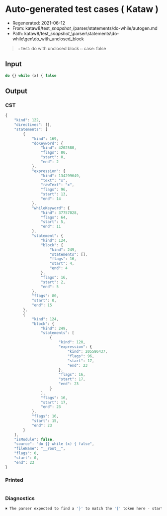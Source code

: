 # Auto-generated test cases ( Kataw )
- Regenerated: 2021-06-12
- From: kataw8/test\__snapshot__/parser/statements/do-while/autogen.md
- Path: kataw8/test\__snapshot__\parser\statements\do-while\gen\do_with_unclosed_block
> :: test: do with unclosed block
> :: case: false
## Input

`````js
do {} while (x) { false
`````
## Output

### CST

```javascript
{
    "kind": 122,
    "directives": [],
    "statements": [
        {
            "kind": 169,
            "doKeyword": {
                "kind": 4202580,
                "flags": 80,
                "start": 0,
                "end": 2
            },
            "expression": {
                "kind": 134299649,
                "text": "x",
                "rawText": "x",
                "flags": 96,
                "start": 13,
                "end": 14
            },
            "whileKeyword": {
                "kind": 37757028,
                "flags": 64,
                "start": 5,
                "end": 11
            },
            "statement": {
                "kind": 124,
                "block": {
                    "kind": 249,
                    "statements": [],
                    "flags": 16,
                    "start": 4,
                    "end": 4
                },
                "flags": 16,
                "start": 2,
                "end": 5
            },
            "flags": 80,
            "start": 0,
            "end": 15
        },
        {
            "kind": 124,
            "block": {
                "kind": 249,
                "statements": [
                    {
                        "kind": 120,
                        "expression": {
                            "kind": 205586437,
                            "flags": 96,
                            "start": 17,
                            "end": 23
                        },
                        "flags": 16,
                        "start": 17,
                        "end": 23
                    }
                ],
                "flags": 16,
                "start": 17,
                "end": 23
            },
            "flags": 16,
            "start": 15,
            "end": 23
        }
    ],
    "isModule": false,
    "source": "do {} while (x) { false",
    "fileName": "__root__",
    "flags": 0,
    "start": 0,
    "end": 23
}
```

### Printed

```javascript

```

### Diagnostics

```javascript
✖ The parser expected to find a '}' to match the '{' token here - start: 23, end: 23

```

